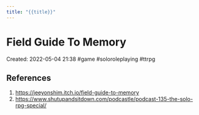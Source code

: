 ```yaml
---
title: "{{title}}"
---
```

# Field Guide To Memory

Created: 2022-05-04 21:38
#game #soloroleplaying #ttrpg 


## References
1. https://jeeyonshim.itch.io/field-guide-to-memory
2. https://www.shutupandsitdown.com/podcastle/podcast-135-the-solo-rpg-special/

